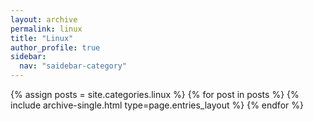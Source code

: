 ```yaml
---
layout: archive
permalink: linux
title: "Linux"
author_profile: true
sidebar:
  nav: "saidebar-category"
---
```


{% assign posts = site.categories.linux %}
{% for post in posts %} {% include archive-single.html type=page.entries_layout %} {% endfor %}